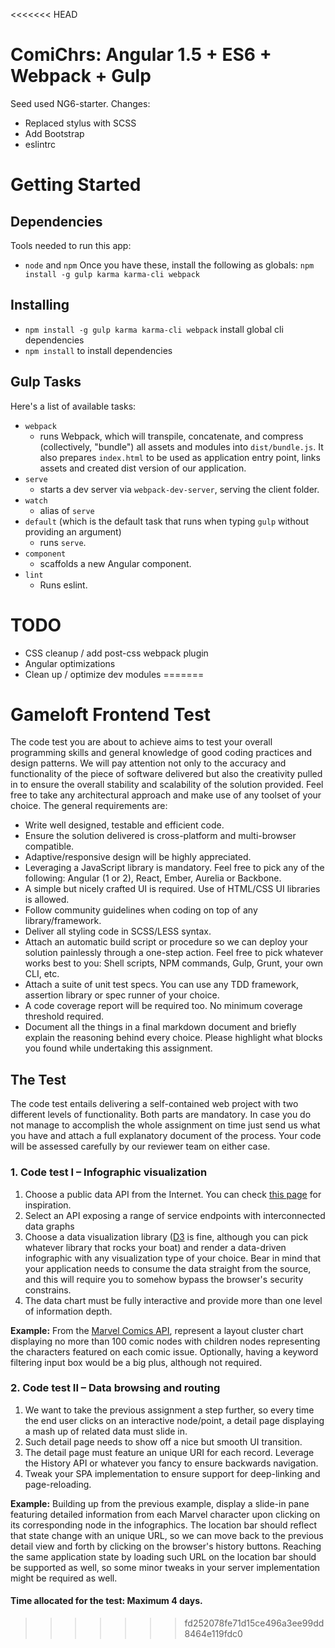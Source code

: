<<<<<<< HEAD
# ComiChrs: Angular 1.5 + ES6 + Webpack + Gulp

Seed used NG6-starter.
Changes:
- Replaced stylus with SCSS
- Add Bootstrap
- eslintrc

# Getting Started

## Dependencies
Tools needed to run this app:
* `node` and `npm`
Once you have these, install the following as globals:
`npm install -g gulp karma karma-cli webpack`

## Installing
* `npm install -g gulp karma karma-cli webpack` install global cli dependencies
* `npm install` to install dependencies

## Gulp Tasks
Here's a list of available tasks:
* `webpack`
  * runs Webpack, which will transpile, concatenate, and compress (collectively, "bundle") all assets and modules into `dist/bundle.js`. It also prepares `index.html` to be used as application entry point, links assets and created dist version of our application.
* `serve`
  * starts a dev server via `webpack-dev-server`, serving the client folder.
* `watch`
  * alias of `serve`
* `default` (which is the default task that runs when typing `gulp` without providing an argument)
  * runs `serve`.
* `component`
  * scaffolds a new Angular component.
* `lint`
  * Runs eslint.

# TODO

- CSS cleanup / add post-css webpack plugin
- Angular optimizations
- Clean up / optimize dev modules
=======
# Gameloft Frontend Test
The code test you are about to achieve aims to test your overall programming skills and general knowledge of good coding practices and design patterns. We will pay attention not only to the accuracy and functionality of the piece of software delivered but also the creativity pulled in to ensure the overall stability and scalability of the solution provided. Feel free to take any architectural approach and make use of any toolset of your choice. The general requirements are:

* Write well designed, testable and efficient code.
* Ensure the solution delivered is cross-platform and multi-browser compatible.
* Adaptive/responsive design will be highly appreciated.
* Leveraging a JavaScript library is mandatory. Feel free to pick any of the following: Angular (1 or 2), React, Ember, Aurelia or Backbone.
* A simple but nicely crafted UI is required. Use of HTML/CSS UI libraries is allowed.
* Follow community guidelines when coding on top of any library/framework.
* Deliver all styling code in SCSS/LESS syntax.
* Attach an automatic build script or procedure so we can deploy your solution painlessly through a one-step action. Feel free to pick whatever works best to you: Shell scripts, NPM commands, Gulp, Grunt, your own CLI, etc.
* Attach a suite of unit test specs. You can use any TDD framework, assertion library or spec runner of your choice.
* A code coverage report will be required too. No minimum coverage threshold required.
* Document all the things in a final markdown document and briefly explain the reasoning behind every choice. Please highlight what blocks you found while undertaking this assignment.

## The Test

The code test entails delivering a self-contained web project with two different levels of functionality. Both parts are mandatory. In case you do not manage to accomplish the whole assignment on time just send us what you have and attach a full explanatory document of the process. Your code will be assessed carefully by our reviewer team on either case.

### 1. Code test I – Infographic visualization
1. Choose a public data API from the Internet. You can check [this page](https://github.com/toddmotto/public-apis) for inspiration.
2. Select an API exposing a range of service endpoints with interconnected data graphs
3. Choose a data visualization library ([D3](https://d3js.org/) is fine, although you can pick whatever library that rocks your boat) and render a data-driven infographic with any visualization type of your choice. Bear in mind that your application needs to consume the data straight from the source, and this will require you to somehow bypass the browser's security constrains.
4. The data chart must be fully interactive and provide more than one level of information depth.

**Example:** From the [Marvel Comics API](http://developer.marvel.com/), represent a layout cluster chart displaying  no more than 100 comic nodes with children nodes representing the characters featured on each comic issue. Optionally, having a keyword filtering input box would be a big plus, although not required.

### 2. Code test II – Data browsing and routing
1. We want to take the previous assignment a step further, so every time the end user clicks on an interactive node/point, a detail page displaying a mash up of related data must slide in.
2. Such detail page needs to show off a nice but smooth UI transition.
3. The detail page must feature an unique URI for each record. Leverage the History API or whatever you fancy to ensure backwards navigation.
4. Tweak your SPA implementation to ensure support for deep-linking and page-reloading.

**Example:** Building up from the previous example, display a slide-in pane featuring detailed information from each Marvel character upon clicking on its corresponding node in the infographics. The location bar should reflect that state change with an unique URL, so we can move back to the previous detail view and forth by clicking on the browser's history buttons. Reaching  the same application state by loading such URL on the location bar should be supported as well, so some minor tweaks in your server implementation might be required as well.

#### Time allocated for the test: Maximum 4 days.
>>>>>>> fd252078fe71d15ce496a3ee99dd8464e119fdc0
